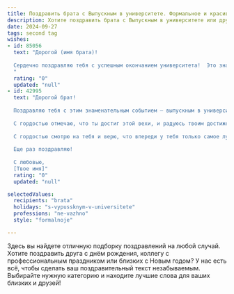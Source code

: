 ```yaml
---
title: Поздравить брата с Выпускным в университете. Формальное и красивое
description: Хотите поздравить брата с Выпускным в университете или другим праздником? Наш ИИ создаст незабываемое поздравление, а вы обязательно выделитесь среди других.  
date: 2024-09-27
tags: second tag
wishes:
- id: 85056
  text: "Дорогой (имя брата)!
  
  Сердечно поздравляю тебя с успешным окончанием университета!  Это значительное достижение, результат твоего упорного труда и целеустремлённости. Желаю тебе дальнейших успехов в профессиональной деятельности,  ярких свершений и осуществления всех намеченных планов.  Пусть этот день станет началом новой, счастливой и успешной главы твоей жизни!
  "
  rating: "0"
  updated: "null"
- id: 42995
  text: "Дорогой брат!
  
  Поздравляю тебя с этим знаменательным событием — выпускным в университете! Это важный этап в твоей жизни, который стал результатом твоих упорных трудов, стремления к знаниям и настойчивости.
  
  С гордостью отмечаю, что ты достиг этой вехи, и радуюсь твоим достижениям. Пусть полученные знания станут прочным фундаментом для будущих успехов и откроют перед тобой новые горизонты. Желаю тебе уверенности в своих силах, ярких свершений и карьеры, полной интересных вызовов и возможностей.
  
  С гордостью смотрю на тебя и верю, что впереди у тебя только самое лучшее!
  
  Еще раз поздравляю!
  
  С любовью,
  [Твое имя]"
  rating: "0"
  updated: "null"

selectedValues:
  recipients: "brata"
  holidays: "s-vypussknym-v-universitete"
  professions: "ne-vazhno"
  style: "formalnoje"

---
```


Здесь вы найдете отличную подборку поздравлений на любой случай.
Хотите поздравить друга с днём рождения, коллегу с профессиональным праздником или близких с Новым годом? У нас есть всё, чтобы сделать ваш поздравительный текст незабываемым. Выбирайте нужную категорию и находите лучшие слова для ваших близких и друзей!
